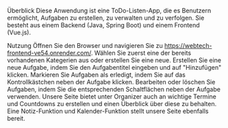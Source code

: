 Überblick
Diese Anwendung ist eine ToDo-Listen-App, die es Benutzern ermöglicht, Aufgaben zu erstellen, zu verwalten und zu verfolgen. Sie besteht aus einem Backend (Java, Spring Boot) und einem Frontend (Vue.js).

Nutzung
Öffnen Sie den Browser und navigieren Sie zu https://webtech-frontend-ve54.onrender.com/.
Wählen Sie zuerst eine der bereits vorhandenen Kategerien aus oder erstellen Sie eine neue. 
Erstellen Sie eine neue Aufgabe, indem Sie den Aufgabentitel eingeben und auf "Hinzufügen" klicken.
Markieren Sie Aufgaben als erledigt, indem Sie auf das Kontrollkästchen neben der Aufgabe klicken.
Bearbeiten oder löschen Sie Aufgaben, indem Sie die entsprechenden Schaltflächen neben der Aufgabe verwenden.
Unsere Seite bietet unter Organizer auch an wichtige Termine und Countdowns zu erstellen und einen Überblick über diese zu behalten. 
Eine Notiz-Funktion und Kalender-Funktion stellt unsere Seite ebenfalls bereit.
